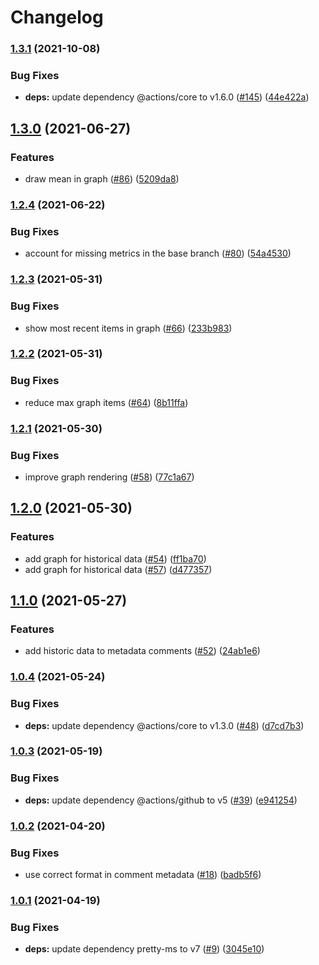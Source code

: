 # Changelog

### [1.3.1](https://www.github.com/netlify/delta-action/compare/v1.3.0...v1.3.1) (2021-10-08)


### Bug Fixes

* **deps:** update dependency @actions/core to v1.6.0 ([#145](https://www.github.com/netlify/delta-action/issues/145)) ([44e422a](https://www.github.com/netlify/delta-action/commit/44e422a27d3f9319ac2b04e326147da9fd189626))

## [1.3.0](https://www.github.com/netlify/delta-action/compare/v1.2.4...v1.3.0) (2021-06-27)


### Features

* draw mean in graph ([#86](https://www.github.com/netlify/delta-action/issues/86)) ([5209da8](https://www.github.com/netlify/delta-action/commit/5209da859cd9d795920b591885555e88cc22bf0b))

### [1.2.4](https://www.github.com/netlify/delta-action/compare/v1.2.3...v1.2.4) (2021-06-22)


### Bug Fixes

* account for missing metrics in the base branch ([#80](https://www.github.com/netlify/delta-action/issues/80)) ([54a4530](https://www.github.com/netlify/delta-action/commit/54a45304746b67afe54e429011eda5a64823aa4b))

### [1.2.3](https://www.github.com/netlify/delta-action/compare/v1.2.2...v1.2.3) (2021-05-31)


### Bug Fixes

* show most recent items in graph ([#66](https://www.github.com/netlify/delta-action/issues/66)) ([233b983](https://www.github.com/netlify/delta-action/commit/233b9830c97fbe43f5eae0e519093a2f8ba2cd2d))

### [1.2.2](https://www.github.com/netlify/delta-action/compare/v1.2.1...v1.2.2) (2021-05-31)


### Bug Fixes

* reduce max graph items ([#64](https://www.github.com/netlify/delta-action/issues/64)) ([8b11ffa](https://www.github.com/netlify/delta-action/commit/8b11ffa14b67766d64a337264846148bcb3fd356))

### [1.2.1](https://www.github.com/netlify/delta-action/compare/v1.2.0...v1.2.1) (2021-05-30)


### Bug Fixes

* improve graph rendering ([#58](https://www.github.com/netlify/delta-action/issues/58)) ([77c1a67](https://www.github.com/netlify/delta-action/commit/77c1a6747d9d9db5694b206fcf80f5004a9ded7c))

## [1.2.0](https://www.github.com/netlify/delta-action/compare/v1.1.0...v1.2.0) (2021-05-30)


### Features

* add graph for historical data ([#54](https://www.github.com/netlify/delta-action/issues/54)) ([ff1ba70](https://www.github.com/netlify/delta-action/commit/ff1ba70b51984c1e46e6341589b6a6f18a825ad2))
* add graph for historical data ([#57](https://www.github.com/netlify/delta-action/issues/57)) ([d477357](https://www.github.com/netlify/delta-action/commit/d4773571d884d6aa70aa09322dbaea5ed2dd91c8))

## [1.1.0](https://www.github.com/netlify/delta-action/compare/v1.0.4...v1.1.0) (2021-05-27)


### Features

* add historic data to metadata comments ([#52](https://www.github.com/netlify/delta-action/issues/52)) ([24ab1e6](https://www.github.com/netlify/delta-action/commit/24ab1e6953362abcd3fe59d44d1807942415c61d))

### [1.0.4](https://www.github.com/netlify/delta-action/compare/v1.0.3...v1.0.4) (2021-05-24)


### Bug Fixes

* **deps:** update dependency @actions/core to v1.3.0 ([#48](https://www.github.com/netlify/delta-action/issues/48)) ([d7cd7b3](https://www.github.com/netlify/delta-action/commit/d7cd7b3899900fae77d7af7cae49d19ff4d9efef))

### [1.0.3](https://www.github.com/netlify/delta-action/compare/v1.0.2...v1.0.3) (2021-05-19)


### Bug Fixes

* **deps:** update dependency @actions/github to v5 ([#39](https://www.github.com/netlify/delta-action/issues/39)) ([e941254](https://www.github.com/netlify/delta-action/commit/e94125470d497623109de7aa2a70d3e6e245a4cd))

### [1.0.2](https://www.github.com/netlify/delta-action/compare/v1.0.1...v1.0.2) (2021-04-20)


### Bug Fixes

* use correct format in comment metadata ([#18](https://www.github.com/netlify/delta-action/issues/18)) ([badb5f6](https://www.github.com/netlify/delta-action/commit/badb5f6f531a9681e14c46d8a06ec68eb41b23bf))

### [1.0.1](https://www.github.com/netlify/delta-action/compare/v1.0.0...v1.0.1) (2021-04-19)


### Bug Fixes

* **deps:** update dependency pretty-ms to v7 ([#9](https://www.github.com/netlify/delta-action/issues/9)) ([3045e10](https://www.github.com/netlify/delta-action/commit/3045e106c469ac7a5dba130511c4baac8ba1877a))
